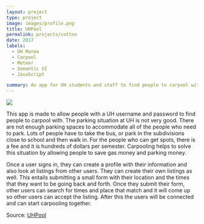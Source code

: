 ```yaml
---
layout: project
type: project
image: images/profile.png
title: UHPool
permalink: projects/cotton
date: 2017
labels:
  - UH Manoa
  - Carpool
  - Meteor
  - Semantic UI
  - JavaScript

summary: An app for UH students and staff to find people to carpool with
---
```


<img class="ui image" src="{{ site.baseurl }}/images/uhgroupingslong.jpg">

This app is made to allow people with a UH username and password to find people to carpool with. The parking situation at UH is not very good. There are not enough parking spaces to accommodate all of the people who need to park. Lots of people have to take the bus, or park in the subdivisions close to school and then walk in. For the people who can get spots, there is a fee and it is hundreds of dollars per semester. Carpooling helps to solve this situation by allowing people to save gas money and parking money.

Once a user signs in, they can create a profile with their information and also look at listings from other users. They can create their own listings as well. This entails submitting a small form with their location and the times that they want to be going back and forth. Once they submit their form, other users can search for times and place that match and it will come up so other users can accept the listing. After this the users will be connected and can start carpooling together. 

Source: <a href="uhpool.meteorapp.com"></i>UHPool</a>

